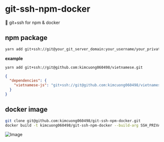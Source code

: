 # git-ssh-npm-docker

🐊 git+ssh for npm & docker

## npm package

```sh
yarn add git+ssh://git@your_git_server_domain:your_username/your_private_repo_name.git
```
**example**

```sh
yarn add git+ssh://git@github.com:kimcuong060498/vietnamese.git
```

```json
{
  "dependencies": {
    "vietnamese-js": "git+ssh://git@github.com:kimcuong060498/vietnamese.git"
  }
}
```

## docker image

```sh
git clone git@github.com:kimcuong060498/git-ssh-npm-docker.git
docker build -t kimcuong060498/git-ssh-npm-docker --build-arg SSH_PRIVATE_KEY="$(cat ~/.ssh/id_rsa | base64)" .
```


<!-- INSPIRATIONAL_QUOTE_START -->
![Image](https://github.com/user-attachments/assets/0e3d9ba0-f624-4a99-8a33-88703033a2a1)
<!-- INSPIRATIONAL_QUOTE_END -->
